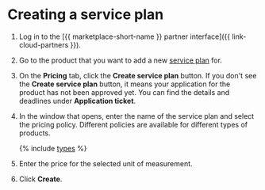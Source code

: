 # Creating a service plan

1. Log in to the [{{ marketplace-short-name }} partner interface]({{ link-cloud-partners }}).
1. Go to the product that you want to add a new [service plan](../concepts/tariff.md) for.
1. On the **Pricing** tab, click the **Create service plan** button. If you don't see the **Create service plan** button, it means your application for the product has not been approved yet. You can find the details and deadlines under **Application ticket**.
1. In the window that opens, enter the name of the service plan and select the pricing policy. Different policies are available for different types of products.

   {% include [types](../../_includes/marketplace/types-of-charge.md) %}

1. Enter the price for the selected unit of measurement.
1. Click **Create**.